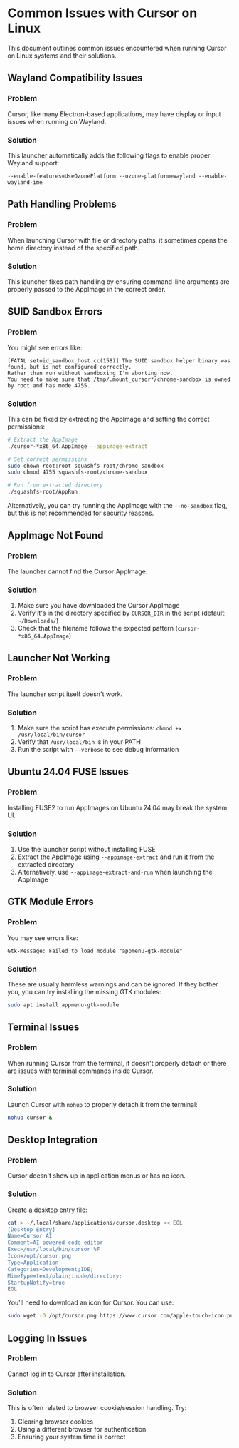 # Common Issues with Cursor on Linux

This document outlines common issues encountered when running Cursor on Linux systems and their solutions.

## Wayland Compatibility Issues

### Problem
Cursor, like many Electron-based applications, may have display or input issues when running on Wayland.

### Solution
This launcher automatically adds the following flags to enable proper Wayland support:
```
--enable-features=UseOzonePlatform --ozone-platform=wayland --enable-wayland-ime
```

## Path Handling Problems

### Problem
When launching Cursor with file or directory paths, it sometimes opens the home directory instead of the specified path.

### Solution
This launcher fixes path handling by ensuring command-line arguments are properly passed to the AppImage in the correct order.

## SUID Sandbox Errors

### Problem
You might see errors like:
```
[FATAL:setuid_sandbox_host.cc(158)] The SUID sandbox helper binary was found, but is not configured correctly.
Rather than run without sandboxing I'm aborting now.
You need to make sure that /tmp/.mount_cursor*/chrome-sandbox is owned by root and has mode 4755.
```

### Solution
This can be fixed by extracting the AppImage and setting the correct permissions:

```bash
# Extract the AppImage
./cursor-*x86_64.AppImage --appimage-extract

# Set correct permissions
sudo chown root:root squashfs-root/chrome-sandbox
sudo chmod 4755 squashfs-root/chrome-sandbox

# Run from extracted directory
./squashfs-root/AppRun
```

Alternatively, you can try running the AppImage with the `--no-sandbox` flag, but this is not recommended for security reasons.

## AppImage Not Found

### Problem
The launcher cannot find the Cursor AppImage.

### Solution
1. Make sure you have downloaded the Cursor AppImage
2. Verify it's in the directory specified by `CURSOR_DIR` in the script (default: `~/Downloads/`)
3. Check that the filename follows the expected pattern (`cursor-*x86_64.AppImage`)

## Launcher Not Working

### Problem
The launcher script itself doesn't work.

### Solution
1. Make sure the script has execute permissions: `chmod +x /usr/local/bin/cursor`
2. Verify that `/usr/local/bin` is in your PATH
3. Run the script with `--verbose` to see debug information

## Ubuntu 24.04 FUSE Issues

### Problem
Installing FUSE2 to run AppImages on Ubuntu 24.04 may break the system UI.

### Solution
1. Use the launcher script without installing FUSE
2. Extract the AppImage using `--appimage-extract` and run it from the extracted directory
3. Alternatively, use `--appimage-extract-and-run` when launching the AppImage

## GTK Module Errors

### Problem
You may see errors like:
```
Gtk-Message: Failed to load module "appmenu-gtk-module"
```

### Solution
These are usually harmless warnings and can be ignored. If they bother you, you can try installing the missing GTK modules:

```bash
sudo apt install appmenu-gtk-module
```

## Terminal Issues

### Problem
When running Cursor from the terminal, it doesn't properly detach or there are issues with terminal commands inside Cursor.

### Solution
Launch Cursor with `nohup` to properly detach it from the terminal:

```bash
nohup cursor &
```

## Desktop Integration

### Problem
Cursor doesn't show up in application menus or has no icon.

### Solution
Create a desktop entry file:

```bash
cat > ~/.local/share/applications/cursor.desktop << EOL
[Desktop Entry]
Name=Cursor AI
Comment=AI-powered code editor
Exec=/usr/local/bin/cursor %F
Icon=/opt/cursor.png
Type=Application
Categories=Development;IDE;
MimeType=text/plain;inode/directory;
StartupNotify=true
EOL
```

You'll need to download an icon for Cursor. You can use:
```bash
sudo wget -O /opt/cursor.png https://www.cursor.com/apple-touch-icon.png
```

## Logging In Issues

### Problem
Cannot log in to Cursor after installation.

### Solution
This is often related to browser cookie/session handling. Try:
1. Clearing browser cookies
2. Using a different browser for authentication
3. Ensuring your system time is correct
